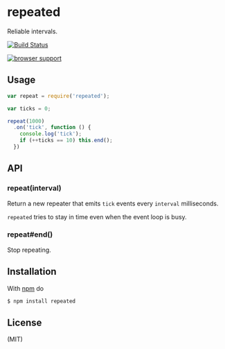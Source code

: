 
# repeated

Reliable intervals.

[![Build Status](https://travis-ci.org/juliangruber/repeated.png)](https://travis-ci.org/juliangruber/repeated)

[![browser support](https://ci.testling.com/juliangruber/repeated.png)](https://ci.testling.com/juliangruber/repeated)

## Usage

```js
var repeat = require('repeated');

var ticks = 0;

repeat(1000)
  .on('tick', function () {
    console.log('tick');
    if (++ticks == 10) this.end();
  })
```

## API

### repeat(interval)

Return a new repeater that emits `tick` events every `interval` milliseconds.

`repeated` tries to stay in time even when the event loop is busy.

### repeat#end()

Stop repeating.

## Installation

With [npm](http://npmjs.org) do

```bash
$ npm install repeated
```

## License

(MIT)
